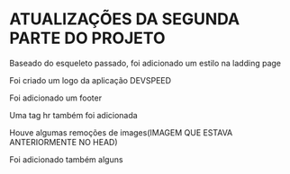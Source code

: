 <H1>ATUALIZAÇÕES DA SEGUNDA PARTE DO PROJETO</H1>
<p>Baseado do esqueleto passado, foi adicionado um estilo na ladding page</p>
<p>Foi criado um logo da aplicação DEVSPEED</p>
<p>Foi adicionado um footer</p>
<p>Uma tag hr também foi adicionada</p>
<p>Houve algumas remoções de images(IMAGEM QUE ESTAVA ANTERIORMENTE NO HEAD)</p>
<p>Foi adicionado também alguns </p>
